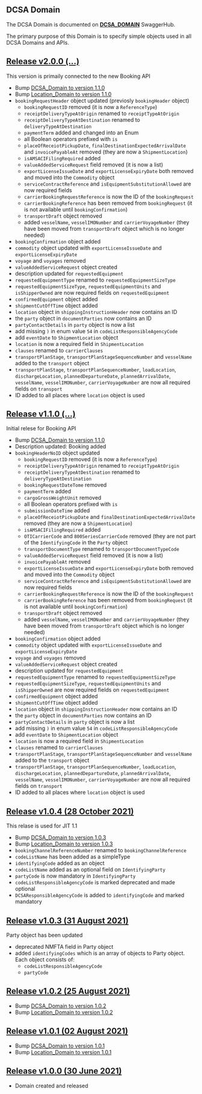 ## DCSA Domain

The DCSA Domain is documented on [**DCSA_DOMAIN**](https://app.swaggerhub.com/domains-docs/dcsaorg/DCSA_DOMAIN) SwaggerHub.

The primary purpose of this Domain is to specify simple objects used in all DCSA Domains and APIs.

<a name="v200"></a>[Release v2.0.0 (...)](https://app.swaggerhub.com/domains-docs/dcsaorg/DOCUMENTATION_DOMAIN/2.0.0)
---
This version is primaily connected to the new Booking API

- Bump [DCSA_Domain to version 1.1.0](https://github.com/dcsaorg/DCSA-OpenAPI/tree/master/domain/dcsa#v110)
- Bump [Location_Domain to version 1.1.0](https://github.com/dcsaorg/DCSA-OpenAPI/tree/master/domain/location#v110)
- `bookingRequestHeader` object updated (previosly `bookingHeader` object)
  - `bookingRequestID` removed (it is now a `ReferenceType`)
  - `receiptDeliveryTypeAtOrigin` renamed to `receiptTypeAtOrigin`
  - `receiptDeliveryTypeAtDestination` renamed to `deliveryTypeAtDestination`
  - `paymentTerm` added and changed into an Enum
  - all Boolean operators prefixed with `is`
  - `placeOfReceiotPickupDate`, `finalDestinationExpectedArrivalDate` and `invoicePayableAt` removed (they are now a `ShipmentLocation`)
  - `isAMSACIFilingRequired` added
  - `valueAddedServiceRequest` field removed (it is now a list)
  - `exportLicenseIssueDate` and `exportLicenseExpiryDate` both removed and moved into the `Commodity` object
  - `serviceContractReference` and `isEquipmentSubstitutionAllowed` are now required fields
  - `carrierBookingRequestReference` is now the ID of the `bookingRequest`
  - `carrierBookingReference` has been removed from `bookingRequest` (it is not available until `bookingConfirmation`)
  - `transportDraft` object removed
  - added `vesselName`, `vesselIMONumber` and `carrierVoyageNumber` (they have been moved from `transportDraft` object which is no longer needed)
- `bookingConfirmation` object added
- `commodity` object updated with `exportLicenseIssueDate` and `exportLicenseExpiryDate`
- `voyage` and `voyages` removed
- `valueAddedServiceRequest` object created
- description updated for `requestedEquipment`
- `requestedEquipmentType` renamed to `requestedEquipmentSizeType`
- `requestedEquipmentSizeType`, `requestedEquipmentUnits` and `isShipperOwned` are now required fields on `requestedEquipment`
- `confirmedEquipment` object added
- `shipmentCutOffTime` object added
- `location` object in `shippingInstructionHeader` now contains an ID
- the `party` object in `documentParties` now contains an ID
- `partyContactDetails` in `party` object is now a list
- add missing `)` in enum value `54` in `codeListResponsibleAgencyCode`
- add `eventDate` to `ShipmentLocation` object
- `location` is now a required field in `ShipmentLocation`
- `clauses` renamed to `carrierClauses`
- `transportPlanStage`, `transportPlanStageSequenceNumber` and `vesselName` added to the `transport` object
- `transportPlanStage`, `transportPlanSequenceNumber`, `loadLocation`, `dischargeLocation`, `plannedDepartureDate`, `plannedArrivalDate`, `vesselName`, `vesselIMONumber`, `carrierVoyageNumber` are now all required fields on `transport`
- ID added to all places where `location` object is used

<a name="v110"></a>[Release v1.1.0 (...)](https://app.swaggerhub.com/domains-docs/dcsaorg/DOCUMENTATION_DOMAIN/1.1.0)
---
Initial relese for Booking API

- Bump [DCSA_Domain to version 1.1.0](https://github.com/dcsaorg/DCSA-OpenAPI/tree/master/domain/dcsa#v110)
- Description updated: Booking added
- `bookingHeaderNoID` object updated
  - `bookingRequestID` removed (it is now a `ReferenceType`)
  - `receiptDeliveryTypeAtOrigin` renamed to `receiptTypeAtOrigin`
  - `receiptDeliveryTypeAtDestination` renamed to `deliveryTypeAtDestination`
  - `bookingRequestDateTome` removed
  - `paymentTerm` added
  - `cargoGrossWeightUnit` removed
  - all Boolean operators prefixed with `is`
  - `submissionDateTime` added
  - `placeOfReceiotPickupDate` and `finalDestinationExpectedArrivalDate` removed (they are now a `ShipmentLocation`)
  - `isAMSACIFilingRequired` added
  - `OTICarrierCode` and `800SeriesCarrierCode` removed (they are not part of the `IdentifyingCode` in the `Party` object
  - `transportDocumentType` renamed to `transportDocumentTypeCode`
  - `valueAddedServiceRequest` field removed (it is now a list)
  - `invoicePayableAt` removed
  - `exportLicenseIssueDate` and `exportLicenseExpiryDate` both removed and moved into the `Commodity` object
  - `serviceContractReference` and `isEquipmentSubstitutionAllowed` are now required fields
  - `carrierBookingRequestReference` is now the ID of the `bookingRequest`
  - `carrierBookingReference` has been removed from `bookingRequest` (it is not available until `bookingConfirmation`)
  - `transportDraft` object removed
  - added `vesselName`, `vesselIMONumber` and `carrierVoyageNumber` (they have been moved from `transportDraft` object which is no longer needed)
- `bookingConfirmation` object added
- `commodity` object updated with `exportLicenseIssueDate` and `exportLicenseExpiryDate`
- `voyage` and `voyages` removed
- `valueAddedServiceRequest` object created
- description updated for `requestedEquipment`
- `requestedEquipmentType` renamed to `requestedEquipmentSizeType`
- `requestedEquipmentSizeType`, `requestedEquipmentUnits` and `isShipperOwned` are now required fields on `requestedEquipment`
- `confirmedEquipment` object added
- `shipmentCutOffTime` object added
- `location` object in `shippingInstructionHeader` now contains an ID
- the `party` object in `documentParties` now contains an ID
- `partyContactDetails` in `party` object is now a list
- add missing `)` in enum value `54` in `codeListResponsibleAgencyCode`
- add `eventDate` to `ShipmentLocation` object
- `location` is now a required field in `ShipmentLocation`
- `clauses` renamed to `carrierClauses`
- `transportPlanStage`, `transportPlanStageSequenceNumber` and `vesselName` added to the `transport` object
- `transportPlanStage`, `transportPlanSequenceNumber`, `loadLocation`, `dischargeLocation`, `plannedDepartureDate`, `plannedArrivalDate`, `vesselName`, `vesselIMONumber`, `carrierVoyageNumber` are now all required fields on `transport`
- ID added to all places where `location` object is used

<a name="v104"></a>[Release v1.0.4 (28 October 2021)](https://app.swaggerhub.com/domains-docs/dcsaorg/DOCUMENTATION_DOMAIN/1.0.4)
---
This relase is used for JIT 1.1

- Bump [DCSA_Domain to version 1.0.3](https://github.com/dcsaorg/DCSA-OpenAPI/tree/master/domain/dcsa#v103)
- Bump [Location_Domain to version 1.0.3](https://github.com/dcsaorg/DCSA-OpenAPI/tree/master/domain/location#v103)
- `bookingChannelReferenceNumber` renamed to `bookingChannelReference`
- `codeListName` has been added as a simpleType
- `identifyingCode` added as an object
- `codeListName` added as an optional field on `IdentifyingParty`
- `partyCode` is now mandatory in `IdentifyingParty`
- `codeListResponsibleAgencyCode` is marked deprecated and made optional
- `DCSAResponsibleAgencyCode` is added to `identifyingCode` and marked mandatory

<a name="v103"></a>[Release v1.0.3 (31 August 2021)](https://app.swaggerhub.com/domains-docs/dcsaorg/DOCUMENTATION_DOMAIN/1.0.3)
---
Party object has been updated

- deprecated NMFTA field in Party object
- added `identifyingCodes` which is an array of objects to Party object. Each object consists of:
  - `codeListResponsibleAgencyCode`
  - `partyCode`

<a name="v102"></a>[Release v1.0.2 (25 August 2021)](https://app.swaggerhub.com/domains-docs/dcsaorg/DOCUMENTATION_DOMAIN/1.0.2)
---
- Bump [DCSA_Domain to version 1.0.2](https://github.com/dcsaorg/DCSA-OpenAPI/tree/master/domain/dcsa#v102)
- Bump [Location_Domain to version 1.0.2](https://github.com/dcsaorg/DCSA-OpenAPI/tree/master/domain/location#v102)

<a name="v101"></a>[Release v1.0.1 (02 August 2021)](https://app.swaggerhub.com/domains-docs/dcsaorg/DOCUMENTATION_DOMAIN/1.0.1)
---
- Bump [DCSA_Domain to version 1.0.1](https://github.com/dcsaorg/DCSA-OpenAPI/tree/master/domain/dcsa#v101)
- Bump [Location_Domain to version 1.0.1](https://github.com/dcsaorg/DCSA-OpenAPI/tree/master/domain/location#v101)

<a name="v100"></a>[Release v1.0.0 (30 June 2021)](https://app.swaggerhub.com/domains-docs/dcsaorg/DOCUMENTATION_DOMAIN/1.0.0)
---
- Domain created and released
